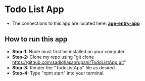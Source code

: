 # Todo List App
- The connections to this app are located here: **[age-entry-app](https://sadiqhasanrupani.github.io/age-entry-app)**

## How to run this app
- **Step-1:** Node must first be installed on your computer.
- **Step-2:** Clone my repo using "git clone https://github.com/sadiqhasanrupani/TodoListApp.git"
- **Step-3:** Render the "TodoListApp" file as desired.
- **Step-4:** Type "npm start" into your terminal.